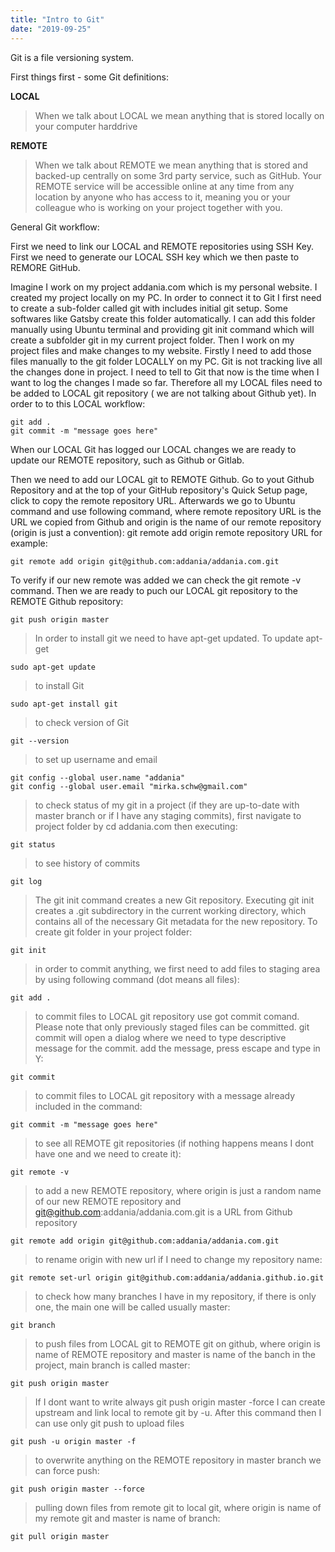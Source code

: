 ```yaml
---
title: "Intro to Git"
date: "2019-09-25"
---
```


Git is a file versioning system. 


First things first - some Git definitions:

**LOCAL**

>When we talk about LOCAL we mean anything that is stored locally on your computer harddrive

**REMOTE**

>When we talk about REMOTE we mean anything that is stored and backed-up centrally on some 3rd party service, such as GitHub. Your REMOTE service will be accessible online at any time from any location by anyone who has access to it, meaning you or your colleague who is working on your project together with you.

General Git workflow:

First we need to link our LOCAL and REMOTE repositories using SSH Key.
First we need to generate our LOCAL SSH key which we then paste to REMORE GitHub.


Imagine I work on my project addania.com which is my personal website. I created my project locally on my PC. In order to connect it to Git I first need to create a sub-folder called git with includes initial git setup.
Some softwares like Gatsby create this folder automatically. I can add this folder manually using Ubuntu terminal and providing git init command which will create a subfolder git in my current project folder.
Then I work on my project files and make changes to my website. Firstly I need to add those files manually to the git folder LOCALLY on my PC. Git is not tracking live all the changes done in project. I need to tell to
Git that now is the time when I want to log the changes I made so far. Therefore all my LOCAL files need to be added to LOCAL git repository ( we are not talking about Github yet). In order to to this LOCAL workflow:
```
git add .
git commit -m "message goes here"
```
When our LOCAL Git has logged our LOCAL changes we are ready to update our REMOTE repository, such as Github or Gitlab.

Then we need to add our LOCAL git to REMOTE Github. Go to yout Github Repository and at the top of your GitHub repository's Quick Setup page, click  to copy the remote repository URL.
Afterwards we go to Ubuntu command and use following command, where remote repository URL is the URL we copied from Github and origin is the name of our remote repository (origin is just a convention):
git remote add origin remote repository URL
for example:
```
git remote add origin git@github.com:addania/addania.com.git 
```
To verify if our new remote was added we can check the git remote -v command. 
Then we are ready to puch our LOCAL git repository to the REMOTE Github repository:
```
git push origin master
```

> In order to install git we need to have apt-get updated. To update apt-get
```
sudo apt-get update
```
> to install Git
```
sudo apt-get install git
```
> to check version of Git
```
git --version
```
> to set up username and email
```
git config --global user.name "addania"
git config --global user.email "mirka.schw@gmail.com"
```

> to check status of my git in a project (if they are up-to-date with master branch or if I have any staging commits), first navigate to project folder by cd addania.com then executing:
```
git status
```
> to see history of commits
```
git log
```
> The git init command creates a new Git repository. Executing git init creates a .git subdirectory in the current working directory, which contains all of the necessary Git metadata for the new repository. To create git folder in your project folder:
```
git init
```
> in order to commit anything, we first need to add files to staging area by using following command (dot means all files):
```
git add . 
```
> to commit files to LOCAL git repository use got commit comand. Please note that only previously staged files can be committed. git commit will open a dialog where we need to type descriptive message for the commit. add the message, press escape and type in Y:
```
git commit
```
> to commit files to LOCAL git repository with a message already included in the command:
```
git commit -m "message goes here"
```
> to see all REMOTE git repositories (if nothing happens means I dont have one and we need to create it):
```
git remote -v
```
> to add a new REMOTE repository, where origin is just a random name of our new REMOTE repository and git@github.com:addania/addania.com.git is a URL from Github repository
```
git remote add origin git@github.com:addania/addania.com.git
```

> to rename origin with new url if I need to change my repository name:
```
git remote set-url origin git@github.com:addania/addania.github.io.git
```

> to check how many branches I have in my repository, if there is only one, the main one will be called usually master:
```
git branch
```
> to push files from LOCAL git to REMOTE git on github, where origin is name of REMOTE repository and master is name of the banch in the project, main branch is called master:
```
git push origin master
```
> If I dont want to write always git push origin master -force I can create upstream and link local to remote git by -u. After this command then I can use only git push to upload files
```
git push -u origin master -f
```
> to overwrite anything on the REMOTE repository in master branch we can force push:
```
git push origin master --force 
```
> pulling down files from remote git to local git, where origin is name of my remote git and master is name of branch:
```
git pull origin master
```